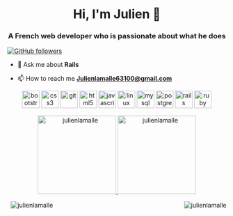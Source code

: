

<h1 align="center">Hi, I'm Julien 👋 </h1>
<h3 align="center">A French web developer who is passionate about what he does</h3>

<a target="_blank" rel="noopener noreferrer" href="https://img.shields.io/github/followers/JulienLamalle.svg?style=social&label=Follow&maxAge=2592000"><img src="https://img.shields.io/github/followers/JulienLamalle.svg?style=social&label=Follow&maxAge=2592000" alt="GitHub followers" data-canonical-src="https://github.com/JulienLamalle?tab=followers" style="max-width:100%;"></a>
  
  

- 💬 Ask me about **Rails**

- 📫 How to reach me **Julienlamalle63100@gmail.com**

<p align="center"><img src="https://devicons.github.io/devicon/devicon.git/icons/bootstrap/bootstrap-plain.svg" alt="bootstrap" width="40" height="40"/> <img src="https://devicons.github.io/devicon/devicon.git/icons/css3/css3-original-wordmark.svg" alt="css3" width="40" height="40"/> <img src="https://www.vectorlogo.zone/logos/git-scm/git-scm-icon.svg" alt="git" width="40" height="40"/> <img src="https://devicons.github.io/devicon/devicon.git/icons/html5/html5-original-wordmark.svg" alt="html5" width="40" height="40"/> <img src="https://devicons.github.io/devicon/devicon.git/icons/javascript/javascript-original.svg" alt="javascript" width="40" height="40"/> <img src="https://devicons.github.io/devicon/devicon.git/icons/linux/linux-original.svg" alt="linux" width="40" height="40"/> <img src="https://devicons.github.io/devicon/devicon.git/icons/mysql/mysql-original-wordmark.svg" alt="mysql" width="40" height="40"/> <img src="https://devicons.github.io/devicon/devicon.git/icons/postgresql/postgresql-original-wordmark.svg" alt="postgresql" width="40" height="40"/> <img src="https://devicons.github.io/devicon/devicon.git/icons/rails/rails-original-wordmark.svg" alt="rails" width="40" height="40"/> <img src="https://devicons.github.io/devicon/devicon.git/icons/ruby/ruby-original-wordmark.svg" alt="ruby" width="40" height="40"/></p>

<p align="center">
  <a href="https://github.com/JulienLamalle">
    <img height="180em" src="https://github-readme-stats.vercel.app/api/top-langs/?username=julienlamalle&layout=compact&hide=html" alt="julienlamalle" data-canonical-src="https://github-readme-stats-eight-theta.vercel.app/api? ; theme=vue&amp;show_icons=true&amp;include_all_commits=true&amp;count_private=true" style="max-width:100%; ">
    <img height="180em" src="https://github-readme-stats.vercel.app/api?username=julienlamalle&show_icons=true" alt="julienlamalle" data-canonical-src="https://github-readme-stats-eight-theta.vercel.app/api/top-langs/;theme=vue&amp;layout=compact&amp;exclude_lang=java+r" style="max-width:100%;">
  </a>
</p>
  
  <p>&nbsp;<img align="right" src="https://img.shields.io/badge/Made%20with%20-%E2%9D%A4%EF%B8%8F%20-red" alt="julienlamalle" />
  <img src="https://komarev.com/ghpvc/?username=julienlamalle" alt="julienlamalle" /> </p>


